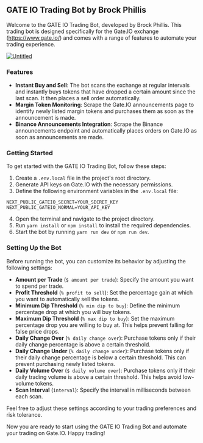 ## GATE IO Trading Bot by Brock Phillis

Welcome to the GATE IO Trading Bot, developed by Brock Phillis. This trading bot is designed specifically for the Gate.IO exchange (https://www.gate.io/) and comes with a range of features to automate your trading experience.

<a href="https://ibb.co/ZJDf6Xg"><img src="https://i.ibb.co/4frFZtS/Untitled.png" alt="Untitled" border="0"></a>

### Features

- **Instant Buy and Sell**: The bot scans the exchange at regular intervals and instantly buys tokens that have dropped a certain amount since the last scan. It then places a sell order automatically.
- **Margin Token Monitoring**: Scrape the Gate.IO announcements page to identify newly listed margin tokens and purchases them as soon as the announcement is made.
- **Binance Announcements Integration**: Scrape the Binance announcements endpoint and automatically places orders on Gate.IO as soon as announcements are made.

### Getting Started

To get started with the GATE IO Trading Bot, follow these steps:

1. Create a `.env.local` file in the project's root directory.
2. Generate API keys on Gate.IO with the necessary permissions.
3. Define the following environment variables in the `.env.local` file:

```
NEXT_PUBLIC_GATEIO_SECRET=YOUR_SECRET_KEY
NEXT_PUBLIC_GATEIO_NORMAL=YOUR_API_KEY
```

4. Open the terminal and navigate to the project directory.
5. Run `yarn install` or `npm install` to install the required dependencies.
6. Start the bot by running `yarn run dev` or `npm run dev`.

### Setting Up the Bot

Before running the bot, you can customize its behavior by adjusting the following settings:

- **Amount per Trade** (`$ amount per trade`): Specify the amount you want to spend per trade.
- **Profit Threshold** (`% profit to sell`): Set the percentage gain at which you want to automatically sell the tokens.
- **Minimum Dip Threshold** (`% min dip to buy`): Define the minimum percentage drop at which you will buy tokens.
- **Maximum Dip Threshold** (`% max dip to buy`): Set the maximum percentage drop you are willing to buy at. This helps prevent falling for false price drops.
- **Daily Change Over** (`% daily change over`): Purchase tokens only if their daily change percentage is above a certain threshold.
- **Daily Change Under** (`% daily change under`): Purchase tokens only if their daily change percentage is below a certain threshold. This can prevent purchasing newly listed tokens.
- **Daily Volume Over** (`$ daily volume over`): Purchase tokens only if their daily trading volume is above a certain threshold. This helps avoid low-volume tokens.
- **Scan Interval** (`interval`): Specify the interval in milliseconds between each scan.

Feel free to adjust these settings according to your trading preferences and risk tolerance.

Now you are ready to start using the GATE IO Trading Bot and automate your trading on Gate.IO. Happy trading!
